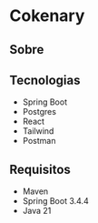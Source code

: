 # Cokenary

## Sobre


## Tecnologias

- Spring Boot
- Postgres
- React
- Tailwind
- Postman

## Requisitos

- Maven
- Spring Boot 3.4.4
- Java 21
